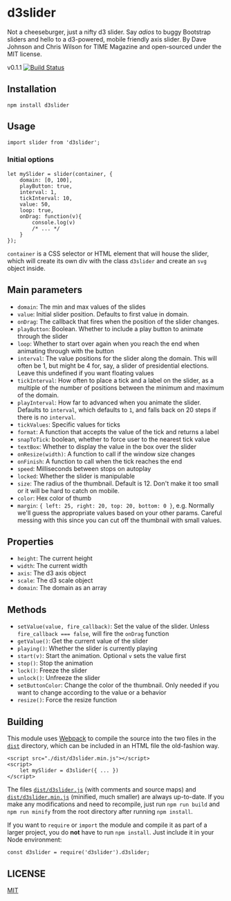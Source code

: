d3slider
========
Not a cheeseburger, just a nifty d3 slider. Say *adios* to buggy Bootstrap sliders and hello to a d3-powered, mobile friendly axis slider. By Dave Johnson and Chris Wilson for TIME Magazine and open-sourced under the MIT license.

v0.1.1 [![Build Status](https://travis-ci.org/TimeMagazine/d3slider.svg?branch=master)](https://travis-ci.org/TimeMagazine/d3slider)

## Installation 

	npm install d3slider

## Usage

	import slider from 'd3slider';

### Initial options

	let mySlider = slider(container, {
		domain: [0, 100],
		playButton: true,
		interval: 1,
		tickInterval: 10,
		value: 50,
		loop: true,
		onDrag: function(v){
			console.log(v)
			/* ... */
		}
	});		

`container` is a CSS selector or HTML element that will house the slider, which will create its own div with the class `d3slider` and create an `svg` object inside.

## Main parameters
+ `domain`: The min and max values of the slides
+ `value`: Initial slider position. Defaults to first value in domain.
+ `onDrag`: The callback that fires when the position of the slider changes.
+ `playButton`: Boolean. Whether to include a play button to animate through the slider
+ `loop`: Whether to start over again when you reach the end when animating through with the button
+ `interval`: The value positions for the slider along the domain. This will often be 1, but might be 4 for, say, a slider of presidential elections. Leave this undefined if you want floating values
+ `tickInterval`: How often to place a tick and a label on the slider, as a multiple of the number of positions between the minimum and maximum of the domain.
+ `playInterval`: How far to advanced when you animate the slider. Defaults to `interval`, which defaults to `1`, and falls back on 20 steps if there is no `interval`.
+ `tickValues`: Specific values for ticks
+ `format`: A function that accepts the value of the tick and returns a label
+ `snapToTick`: boolean, whether to force user to the nearest tick value
+ `textBox`: Whether to display the value in the box over the slider
+ `onResize(width)`: A function to call if the window size changes
+ `onFinish`: A function to call when the tick reaches the end
+ `speed`: Milliseconds between stops on autoplay
+ `locked`: Whether the slider is manipulable
+ `size`: The radius of the thumbnail. Default is 12. Don't make it too small or it will be hard to catch on mobile.
+ `color`: Hex color of thumb
+ `margin`: `{ left: 25, right: 20, top: 20, bottom: 0 }`, e.g. Normally we'll guess the appropriate values based on your other params. Careful messing with this since you can cut off the thumbnail with small values.

## Properties
+ `height`: The current height
+ `width`: The current width
+ `axis`: The d3 axis object
+ `scale`: The d3 scale object
+ `domain`: The domain as an array

## Methods
+ `setValue(value, fire_callback)`: Set the value of the slider. Unless `fire_callback === false`, will fire the `onDrag` function
+ `getValue()`: Get the current value of the slider
+ `playing()`: Whether the slider is currently playing 
+ `start(v)`: Start the animation. Optional `v` sets the value first				
+ `stop()`: Stop the animation
+ `lock()`: Freeze the slider
+ `unlock()`: Unfreeze the slider
+ `setButtonColor`: Change the color of the thumbnail. Only needed if you want to change according to the value or a behavior
+ `resize()`: Force the resize function 

## Building

This module uses [Webpack](https://webpack.js.org/) to compile the source into the two files in the [`dist`](/dist) directory, which can be included in an HTML file the old-fashion way.

	<script src="./dist/d3slider.min.js"></script>
	<script>
		let mySlider = d3slider({ ... })
	</script>

The files [`dist/d3slider.js`](dist/d3slider.js) (with comments and source maps) and [`dist/d3slider.min.js`](dist/d3slider.js) (minified, much smaller) are always up-to-date. If you make any modifications and need to recompile, just run `npm run build` and `npm run minify` from the root directory after running `npm install`.

If you want to `require` or `import` the module and compile it as part of a larger project, you do **not** have to run `npm install`. Just include it in your Node environment:

	const d3slider = require('d3slider').d3slider;	

## LICENSE

[MIT](LICENSE.md)